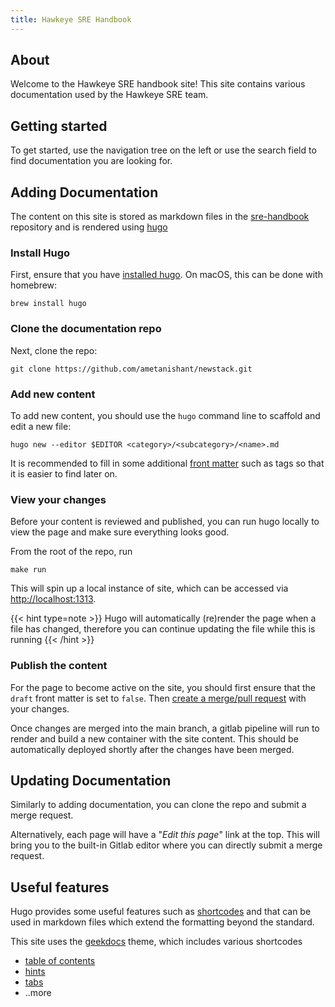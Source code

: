 ```yaml
---
title: Hawkeye SRE Handbook
---
```


## About

Welcome to the Hawkeye SRE handbook site! This site contains various documentation used
by the Hawkeye SRE team.

## Getting started

To get started, use the navigation tree on the left or use the search field to find
documentation you are looking for.

## Adding Documentation

The content on this site is stored as markdown files in the
[sre-handbook](https://github.com/ametanishant/newstack.git) repository
and is rendered using [hugo](https://gohugo.io)

### Install Hugo

First, ensure that you have [installed
hugo](https://gohugo.io/getting-started/installing/). On macOS, this can be done
with homebrew:

```shell
brew install hugo
```

### Clone the documentation repo

Next, clone the repo:

```shell
git clone https://github.com/ametanishant/newstack.git
```

### Add new content

To add new content, you should use the `hugo` command line to scaffold and edit
a new file:
 
```shell
hugo new --editor $EDITOR <category>/<subcategory>/<name>.md
```

It is recommended to fill in some additional [front
matter](https://gohugo.io/content-management/front-matter/) such as tags so that
it is easier to find later on.

### View your changes

Before your content is reviewed and published, you can run hugo locally to view
the page and make sure everything looks good.

From the root of the repo, run

```shell
make run
```

This will spin up a local instance of site, which can be accessed via
[http://localhost:1313](http://localhost:1313).

{{< hint type=note >}}
Hugo will automatically (re)render the page when a file has changed,
therefore you can continue updating the file while this is running
{{< /hint >}}

### Publish the content

For the page to become active on the site, you should first ensure that the
`draft` front matter is set to `false`. Then [create a merge/pull
request](https://gitlab.eng.vmware.com/cnabu-sre/sre-handbook/merge_requests/new)
with your changes.

Once changes are merged into the main branch, a gitlab pipeline will run to
render and build a new container with the site content. This should be
automatically deployed shortly after the changes have been merged.

## Updating Documentation

Similarly to adding documentation, you can clone the repo and submit a merge request.

Alternatively, each page will have a "*Edit this page*" link at the top. This will
bring you to the built-in Gitlab editor where you can directly submit a merge request.

## Useful features

Hugo provides some useful features such as
[shortcodes](https://gohugo.io/content-management/shortcodes/) and that can be used
in markdown files which extend the formatting beyond the standard.

This site uses the [geekdocs](https://geekdocs.de/) theme, which includes
various shortcodes

- [table of contents](https://geekdocs.de/shortcodes/toc/)
- [hints](https://geekdocs.de/shortcodes/hints/)
- [tabs](https://geekdocs.de/shortcodes/tabs/)
- ..more
